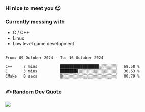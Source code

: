 ### Hi nice to meet you 😉 

### Currently messing with

  - C / C++
  - Linux
  - Low level game development

 ##
 
<!--START_SECTION:waka-->

```txt
From: 09 October 2024 - To: 16 October 2024

C++     7 mins          █████████████████░░░░░░░░   68.58 %
C       3 mins          ███████▓░░░░░░░░░░░░░░░░░   30.63 %
CMake   0 secs          ▒░░░░░░░░░░░░░░░░░░░░░░░░   00.79 %
```

<!--END_SECTION:waka-->

##

### ✍️ Random Dev Quote
![](https://quotes-github-readme.vercel.app/api?type=horizontal&theme=dark)

##
